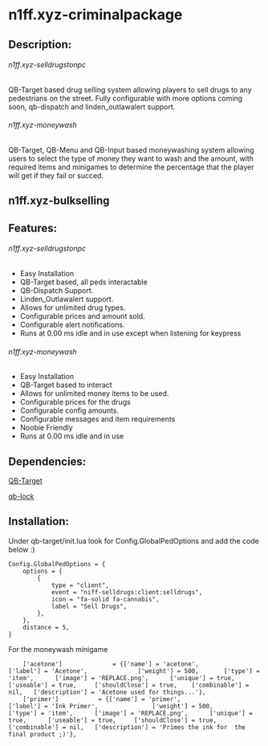 # n1ff.xyz-criminalpackage
## Description:

###### n1ff.xyz-selldrugstonpc
QB-Target based drug selling system allowing players to sell drugs to any pedestrians on the street. Fully configurable with more options coming soon, qb-dispatch and linden_outlawalert support.

###### n1ff.xyz-moneywash
QB-Target, QB-Menu and QB-Input based moneywashing system allowing users to select the type of money they want to wash and the amount, with required items and minigames to determine the percentage that the player will get if they fail or succed. 

## n1ff.xyz-bulkselling

## Features:
###### n1ff.xyz-selldrugstonpc
- Easy Installation
- QB-Target based, all peds interactable
- QB-Dispatch Support.
- Linden_Outlawalert support.
- Allows for unlimited drug types.
- Configurable prices and amount sold.
- Configurable alert notifications.
- Runs at 0.00 ms idle and in use except when listening for keypress

###### n1ff.xyz-moneywash
- Easy Installation
- QB-Target based to interact
- Allows for unlimited money items to be used.
- Configurable prices for the drugs
- Configurable config amounts.
- Configurable messages and item requirements
- Noobie Friendly
- Runs at 0.00 ms idle and in use

## Dependencies:
[QB-Target](https://github.com/BerkieBb/qb-target)

[qb-lock](https://github.com/Nathan-FiveM/qb-lock)

## Installation:
Under qb-target/init.lua look for Config.GlobalPedOptions and add the code below :)
```
Config.GlobalPedOptions = {
	options = {
		{
			type = "client",
			event = "niff-selldrugs:client:selldrugs",
			icon = "fa-solid fa-cannabis",
			label = "Sell Drugs",
		},
	},
	distance = 5,
}
```
For the moneywash minigame
```
	['acetone'] 			 = {['name'] = 'acetone', 				['label'] = 'Acetone', 	 			['weight'] = 500, 		['type'] = 'item', 		['image'] = 'REPLACE.png', 		['unique'] = true, 		['useable'] = true, 	['shouldClose'] = true,	   ['combinable'] = nil,   ['description'] = 'Acetone used for things...'},
	['primer'] 			 = {['name'] = 'primer', 				['label'] = 'Ink Primer', 	 			['weight'] = 500, 		['type'] = 'item', 		['image'] = 'REPLACE.png', 		['unique'] = true, 		['useable'] = true, 	['shouldClose'] = true,	   ['combinable'] = nil,   ['description'] = 'Primes the ink for  the final product ;)'},


```
